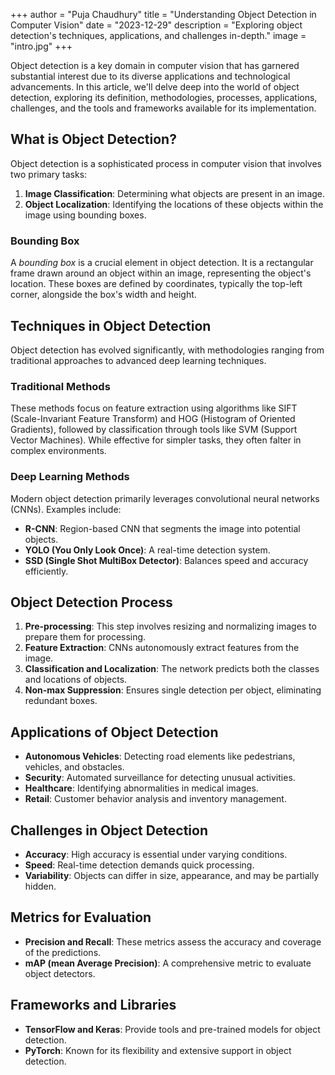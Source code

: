 +++
author = "Puja Chaudhury"
title = "Understanding Object Detection in Computer Vision"
date = "2023-12-29"
description = "Exploring object detection's techniques, applications, and challenges in-depth."
image = "intro.jpg"
+++

Object detection is a key domain in computer vision that has garnered substantial interest due to its diverse applications and technological advancements. In this article, we'll delve deep into the world of object detection, exploring its definition, methodologies, processes, applications, challenges, and the tools and frameworks available for its implementation.

## What is Object Detection?

Object detection is a sophisticated process in computer vision that involves two primary tasks:

1. **Image Classification**: Determining what objects are present in an image.
2. **Object Localization**: Identifying the locations of these objects within the image using bounding boxes.

### Bounding Box
A *bounding box* is a crucial element in object detection. It is a rectangular frame drawn around an object within an image, representing the object's location. These boxes are defined by coordinates, typically the top-left corner, alongside the box's width and height.

## Techniques in Object Detection

Object detection has evolved significantly, with methodologies ranging from traditional approaches to advanced deep learning techniques.

### Traditional Methods
These methods focus on feature extraction using algorithms like SIFT (Scale-Invariant Feature Transform) and HOG (Histogram of Oriented Gradients), followed by classification through tools like SVM (Support Vector Machines). While effective for simpler tasks, they often falter in complex environments.

### Deep Learning Methods
Modern object detection primarily leverages convolutional neural networks (CNNs). Examples include:

- **R-CNN**: Region-based CNN that segments the image into potential objects.
- **YOLO (You Only Look Once)**: A real-time detection system.
- **SSD (Single Shot MultiBox Detector)**: Balances speed and accuracy efficiently.

## Object Detection Process

1. **Pre-processing**: This step involves resizing and normalizing images to prepare them for processing.
2. **Feature Extraction**: CNNs autonomously extract features from the image.
3. **Classification and Localization**: The network predicts both the classes and locations of objects.
4. **Non-max Suppression**: Ensures single detection per object, eliminating redundant boxes.

## Applications of Object Detection

- **Autonomous Vehicles**: Detecting road elements like pedestrians, vehicles, and obstacles.
- **Security**: Automated surveillance for detecting unusual activities.
- **Healthcare**: Identifying abnormalities in medical images.
- **Retail**: Customer behavior analysis and inventory management.

## Challenges in Object Detection

- **Accuracy**: High accuracy is essential under varying conditions.
- **Speed**: Real-time detection demands quick processing.
- **Variability**: Objects can differ in size, appearance, and may be partially hidden.

## Metrics for Evaluation

- **Precision and Recall**: These metrics assess the accuracy and coverage of the predictions.
- **mAP (mean Average Precision)**: A comprehensive metric to evaluate object detectors.

## Frameworks and Libraries

- **TensorFlow and Keras**: Provide tools and pre-trained models for object detection.
- **PyTorch**: Known for its flexibility and extensive support in object detection.
